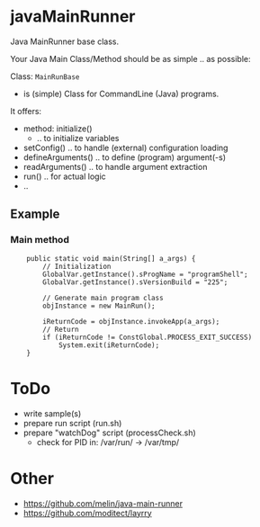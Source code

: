 # javaMainRunner
Java MainRunner base class.

Your Java Main Class/Method should be as simple .. as possible:

Class: `MainRunBase`

* is (simple) Class for CommandLine (Java) programs.

It offers:

* method: initialize()
  * .. to initialize variables
* setConfig() .. to handle (external) configuration loading
* defineArguments() .. to define (program) argument(-s)
* readArguments() .. to handle argument extraction
* run() .. for actual logic
* ..

## Example

### Main method

```
    public static void main(String[] a_args) {
        // Initialization
        GlobalVar.getInstance().sProgName = "programShell";
        GlobalVar.getInstance().sVersionBuild = "225";

        // Generate main program class
        objInstance = new MainRun();

        iReturnCode = objInstance.invokeApp(a_args);
        // Return
        if (iReturnCode != ConstGlobal.PROCESS_EXIT_SUCCESS)
            System.exit(iReturnCode);
    }
```


# ToDo

* write sample(s)
* prepare run script (run.sh)
* prepare "watchDog" script (processCheck.sh)
  * check for PID in: /var/run/ -> /var/tmp/


# Other

* https://github.com/melin/java-main-runner
* https://github.com/moditect/layrry
